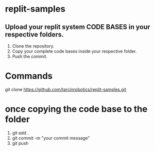 # replit-samples

## Upload your replit system CODE BASES in your respective folders. 

1. Clone the repository.
2. Copy your complete code bases inside your respective folder. 
3. Push the commit.

# Commands

git clone https://github.com/tarcinrobotics/replit-samples.git

# once copying the code base to the folder

1. git add .
2. git commit -m "your commit message"
3. git push
